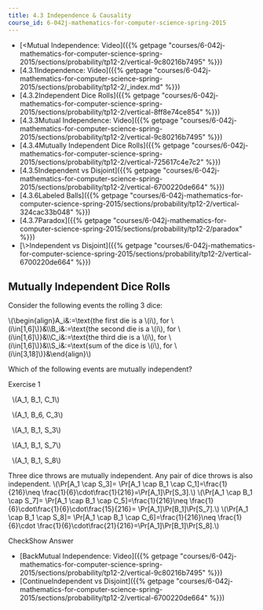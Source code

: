 ```yaml
---
title: 4.3 Independence & Causality
course_id: 6-042j-mathematics-for-computer-science-spring-2015
---
```

*   [<Mutual Independence: Video]({{% getpage "courses/6-042j-mathematics-for-computer-science-spring-2015/sections/probability/tp12-2/vertical-9c80216b7495" %}})
*   [4.3.1Independence: Video]({{% getpage "courses/6-042j-mathematics-for-computer-science-spring-2015/sections/probability/tp12-2/_index.md" %}})
*   [4.3.2Independent Dice Rolls]({{% getpage "courses/6-042j-mathematics-for-computer-science-spring-2015/sections/probability/tp12-2/vertical-8ff8e74ce854" %}})
*   [4.3.3Mutual Independence: Video]({{% getpage "courses/6-042j-mathematics-for-computer-science-spring-2015/sections/probability/tp12-2/vertical-9c80216b7495" %}})
*   [4.3.4Mutually Independent Dice Rolls]({{% getpage "courses/6-042j-mathematics-for-computer-science-spring-2015/sections/probability/tp12-2/vertical-725617c4e7c2" %}})
*   [4.3.5Independent vs Disjoint]({{% getpage "courses/6-042j-mathematics-for-computer-science-spring-2015/sections/probability/tp12-2/vertical-6700220de664" %}})
*   [4.3.6Labeled Balls]({{% getpage "courses/6-042j-mathematics-for-computer-science-spring-2015/sections/probability/tp12-2/vertical-324cac33b048" %}})
*   [4.3.7Paradox]({{% getpage "courses/6-042j-mathematics-for-computer-science-spring-2015/sections/probability/tp12-2/paradox" %}})
*   [\\>Independent vs Disjoint]({{% getpage "courses/6-042j-mathematics-for-computer-science-spring-2015/sections/probability/tp12-2/vertical-6700220de664" %}})

Mutually Independent Dice Rolls
-------------------------------

  

Consider the following events the rolling 3 dice:

\\(\\begin{align}A\_i&:=\\text{the first die is a \\(i\\), for \\(i\\in\[1,6\]\\)}&\\\\B\_i&:=\\text{the second die is a \\(i\\), for \\(i\\in\[1,6\]\\)}&\\\\C\_i&:=\\text{the third die is a \\(i\\), for \\(i\\in\[1,6\]\\)}&\\\\S\_i&:=\\text{sum of the dice is \\(i\\), for \\(i\\in\[3,18\]\\)}&\\end{align}\\)

Which of the following events are mutually independent?

Exercise 1

&nbsp; \\(A\_1, B\_1, C\_1\\) &nbsp;

&nbsp; \\(A\_1, B\_6, C\_3\\) &nbsp;

&nbsp; \\(A\_1, B\_1, S\_3\\) &nbsp;

&nbsp; \\(A\_1, B\_1, S\_7\\) &nbsp;

&nbsp; \\(A\_1, B\_1, S\_8\\) &nbsp;

Three dice throws are mutually independent. Any pair of dice throws is also independent. \\(\\Pr\[A\_1 \\cap S\_3\]= \\Pr\[A\_1 \\cap B\_1 \\cap C\_1\]=\\frac{1}{216}\\neq \\frac{1}{6}\\cdot\\frac{1}{216}=\\Pr\[A\_1\]\\Pr\[S\_3\].\\) \\(\\Pr\[A\_1 \\cap B\_1 \\cap S\_7\]= \\Pr\[A\_1 \\cap B\_1 \\cap C\_5\]=\\frac{1}{216}\\neq \\frac{1}{6}\\cdot\\frac{1}{6}\\cdot\\frac{15}{216}= \\Pr\[A\_1\]\\Pr\[B\_1\]\\Pr\[S\_7\].\\) \\(\\Pr\[A\_1 \\cap B\_1 \\cap S\_8\]= \\Pr\[A\_1 \\cap B\_1 \\cap C\_6\]=\\frac{1}{216}\\neq \\frac{1}{6}\\cdot \\frac{1}{6}\\cdot\\frac{21}{216}=\\Pr\[A\_1\]\\Pr\[B\_1\]\\Pr\[S\_8\].\\)

CheckShow Answer

*   [BackMutual Independence: Video]({{% getpage "courses/6-042j-mathematics-for-computer-science-spring-2015/sections/probability/tp12-2/vertical-9c80216b7495" %}})
*   [ContinueIndependent vs Disjoint]({{% getpage "courses/6-042j-mathematics-for-computer-science-spring-2015/sections/probability/tp12-2/vertical-6700220de664" %}})